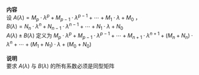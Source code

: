 **内容**  
设 $A(\lambda)=M_p\cdot\lambda^p+M_{p-1}\cdot\lambda^{p-1}+\cdots+M_1\cdot\lambda+M_0$ ，  
 $B(\lambda)=N_n\cdot\lambda^n+N_{n-1}\cdot\lambda^{n-1}+\cdots+N_1\cdot\lambda+N_0$  
 $A(\lambda)\pm B(\lambda)$ 定义为 $M_p\cdot\lambda^p+M_{p-1}\cdot\lambda^{p-1}+\cdots+M_{n+1}\cdot\lambda^{n+1}  
+(M_n+N_n)\cdot\lambda^n+\cdots+(M_1+N_1)\cdot\lambda+(M_0+N_0)$  
  
**说明**  
要求 $A(\lambda)$ 与 $B(\lambda)$ 的所有系数必须是同型矩阵  
